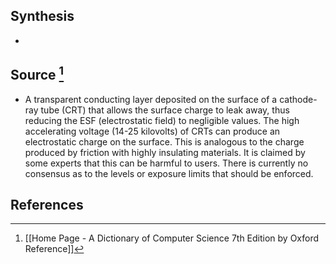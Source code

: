 ## Synthesis
- 
## Source [^1]
- A transparent conducting layer deposited on the surface of a cathode-ray tube (CRT) that allows the surface charge to leak away, thus reducing the ESF (electrostatic field) to negligible values. The high accelerating voltage (14-25 kilovolts) of CRTs can produce an electrostatic charge on the surface. This is analogous to the charge produced by friction with highly insulating materials. It is claimed by some experts that this can be harmful to users. There is currently no consensus as to the levels or exposure limits that should be enforced.
## References

[^1]: [[Home Page - A Dictionary of Computer Science 7th Edition by Oxford Reference]]